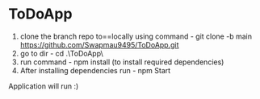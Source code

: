 # ToDoApp
1. clone the branch repo to==locally using command - git clone -b main https://github.com/Swapmau9495/ToDoApp.git
2. go to dir -  cd .\ToDoApp\
3. run command - npm install (to install required dependencies)
4. After installing dependencies run - npm Start

Application will run :)

